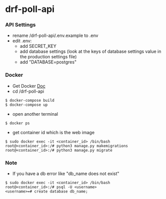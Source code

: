 # drf-poll-api


### API Settings
- rename /drf-poll-api/.env.example to .env
- edit .env:
  - add SECRET_KEY
  - add database settings (look at the keys of database settings value in the production settings file)
  - add "DATABASE=postgres"

### Docker
* Get Docker [Doc](https://docs.docker.com/get-docker/)
* cd /drf-poll-api

```console
$ docker-compose build
$ docker-compose up
```
* open another terminal

```console
$ docker ps
```
* get container id which is the web image

```console
$ sudo docker exec -it <container_id> /bin/bash
root@<container_id>:/# python3 manage.py makemigrations
root@<container_id>:/# python3 manage.py migrate
```

### Note
* If you have a db error like "db_name does not exist"

```console
$ sudo docker exec -it <container_id> /bin/bash
root@<container_id>:/# psql -U <username>
<username>=# create database db_name;
```
